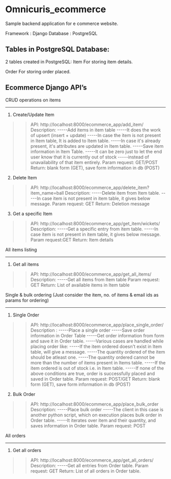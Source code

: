 # Omnicuris_ecommerce
Sample backend application for e commerce website.


Framework : Django
Database : PostgreSQL



Tables in PostgreSQL Database:
-------------------------------
2 tables created in PostgreSQL:
Item
For storing item details.

Order
For storing order placed.




Ecommerce Django API’s
-----------------------

CRUD operations on items
*************************

1. Create/Update Item
>> API: http://localhost:8000/ecommerce_app/add_item/
>> Description:
-----Add items in item table
-----It does the work of upsert (insert + update)
-----In case the item is not present in Item table, It is added to Item table.
-----In case it's already present, it's attributes are updated in Item table.
-----Save item information in Item Table.
-----It can be zero just to let the end user know that it is currently out of stock
-----instead of unavailability of that item entirely.
>> Param request: GET/POST
>> Return: blank form (GET), save form information in db (POST)


2. Delete Item
>> API: http://localhost:8000/ecommerce_app/delete_item?item_name=ball
>> Description:
-----Delete item from Item table.
-----In case item is not present in item table, it gives below message.
>> Param request: GET
>> Return: Deletion message


3. Get a specific Item
>> API: http://localhost:8000/ecommerce_app/get_item/wickets/
>> Description:
-----Get a specific entry from item table.
-----In case item is not present in item table, it gives below message.
>> Param request:GET
>> Return: Item details


All items listing
*******************

1. Get all items
>> API: http://localhost:8000/ecommerce_app/get_all_items/
>> Description:
-----Get all items from Item table
>> Param request: GET
>> Return:  List of available items in Item table


Single & bulk ordering (Just consider the item, no. of items & email ids as params for ordering)
**************************************************************************************************

1. Single Order
>> API: http://localhost:8000/ecommerce_app/place_single_order/
>> Description :
-----Place a single order
-----Save order information in Order Table
-----Get order information from form and save it in Order table.
-----Various cases are handled while placing order like:
-----If the item ordered doesn't exist in Item table, will give a message.
-----The quantity ordered of the item should be atleast one.
-----The quantity ordered cannot be more than the number of items present in Items table.
-----If the item ordered is out of stock i.e. in Item table.
-----If none of the above conditions are true, order is successfully placed and saved in Order table.
>> Param request: POST/GET
>> Return: blank form (GET), save form information in db (POST)


2. Bulk Order
>> API: http://localhost:8000/ecommerce_app/place_bulk_order
>> Description:
-----Place bulk order
-----The client in this case is another python script, which on execution places bulk order in Order table.
-----It iterates over item and their quantity, and saves information in Order table.
>> Param request: POST


All orders
**************

1. Get all orders 
>> API: http://localhost:8000/ecommerce_app/get_all_orders/
>> Description:
-----Get all entries from Order table.
>> Param request: GET
>> Return: List of all orders in Order table.
